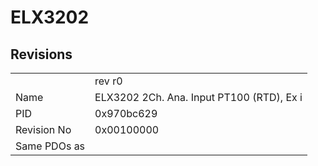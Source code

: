 # ELX3202

## Revisions
<table>
<tr>
<td></td>
<td>rev r0</td>
</tr>
<tr>
<td>Name</td>
<td>ELX3202 2Ch. Ana. Input PT100 (RTD), Ex i</td>
</tr>
<tr>
<td>PID</td>
<td>0x970bc629</td>
</tr>
<tr>
<td>Revision No</td>
<td>0x00100000</td>
</tr>
<tr>
<td>Same PDOs as</td>
<td></td>
</tr>
</table>
